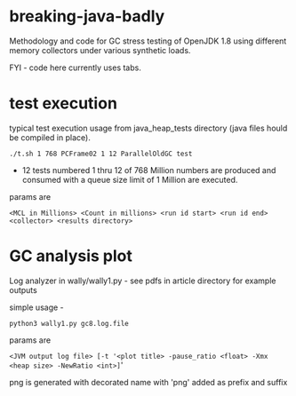 # breaking-java-badly
Methodology and code for GC stress testing of OpenJDK 1.8 using different memory collectors under various synthetic loads.

FYI - code here currently uses tabs.

# test execution

typical test execution usage from java_heap_tests directory (java files hould be compiled in place).

`./t.sh 1 768 PCFrame02 1 12 ParallelOldGC test`

- 12 tests numbered 1 thru 12 of 768 Million numbers are produced and consumed with a queue size limit of 1 Million are executed.

params are

`<MCL in Millions> <Count in millions> <run id start> <run id end> <collector> <results directory>`

# GC analysis plot

Log analyzer in wally/wally1.py - see pdfs in article directory for example outputs

simple usage -

`python3 wally1.py gc8.log.file`

params are

`<JVM output log file> [-t '<plot title> -pause_ratio <float> -Xmx <heap size> -NewRatio <int>]`'

png is generated with decorated name with 'png' added as prefix and suffix
